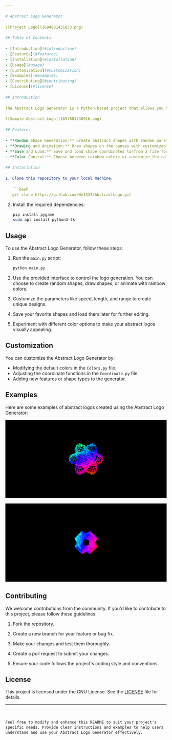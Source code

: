 ```yaml
---

# Abstract Logo Generator

![Project Logo](1694801431853.png)

## Table of Contents

- [Introduction](#introduction)
- [Features](#features)
- [Installation](#installation)
- [Usage](#usage)
- [Customization](#customization)
- [Examples](#examples)
- [Contributing](#contributing)
- [License](#license)

## Introduction

The Abstract Logo Generator is a Python-based project that allows you to create abstract shapes and designs on a graphical canvas. This tool is suitable for artists, designers, or anyone interested in generating abstract art programmatically.

![Sample Abstract Logo](1694801436916.png)

## Features

- **Random Shape Generation:** Create abstract shapes with random parameters like speed, length, and range.
- **Drawing and Animation:** Draw shapes on the canvas with customizable speed and length parameters. Enable rainbow mode for colorful animations.
- **Save and Load:** Save and load shape coordinates to/from a file for reuse.
- **Color Control:** Choose between rainbow colors or customize the color palette for your designs.

## Installation

1. Clone this repository to your local machine:

   ```bash
   git clone https://github.com/We1337/AbstractLogo.git
   ```

2. Install the required dependencies:

   ```bash
   pip install pygame
   sudo apt install python3-tk
   ```

## Usage

To use the Abstract Logo Generator, follow these steps:

1. Run the `main.py` script:

   ```bash
   python main.py
   ```

2. Use the provided interface to control the logo generation. You can choose to create random shapes, draw shapes, or animate with rainbow colors.

3. Customize the parameters like speed, length, and range to create unique designs.

4. Save your favorite shapes and load them later for further editing.

5. Experiment with different color options to make your abstract logos visually appealing.

## Customization

You can customize the Abstract Logo Generator by:

- Modifying the default colors in the `Colors.py` file.
- Adjusting the coordinate functions in the `Coordinate.py` file.
- Adding new features or shape types to the generator.

## Examples

Here are some examples of abstract logos created using the Abstract Logo Generator:

![Example Logo 1](1694801439253.png)

![Example Logo 2](1694801443213.png)

## Contributing

We welcome contributions from the community. If you'd like to contribute to this project, please follow these guidelines:

1. Fork the repository.

2. Create a new branch for your feature or bug fix.

3. Make your changes and test them thoroughly.

4. Create a pull request to submit your changes.

5. Ensure your code follows the project's coding style and conventions.

## License

This project is licensed under the GNU License. See the [LICENSE](LICENSE) file for details.

---
```


Feel free to modify and enhance this README to suit your project's specific needs. Provide clear instructions and examples to help users understand and use your Abstract Logo Generator effectively.